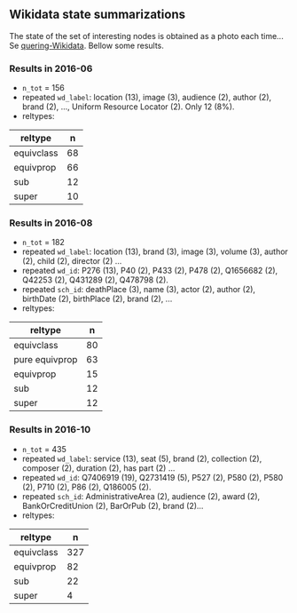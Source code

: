
## Wikidata state summarizations
The state of the set of interesting nodes is obtained as a photo each time... Se [quering-Wikidata](quering-Wikidata.md#summarizations). Bellow some results. 

### Results in 2016-06

* `n_tot` = 156
* repeated `wd_label`: location (13), image (3), audience (2), author (2), brand (2), ..., Uniform Resource Locator (2). Only 12 (8%).
*  reltypes:

|  reltype   | n  |
|------------|----|
equivclass | 68
equivprop  | 66
sub        | 12
super      | 10

### Results in 2016-08
* `n_tot` = 182
* repeated `wd_label`: location (13), brand (3), image (3), volume (3), author (2), child (2), director (2) ...
* repeated `wd_id`:  P276 (13), P40 (2), P433 (2), P478 (2), Q1656682 (2), Q42253 (2), Q431289 (2), Q478798 (2). 
* repeated `sch_id`: deathPlace (3), name (3), actor (2), author (2), birthDate (2), birthPlace (2), brand (2), ... 
*  reltypes:

|  reltype   | n  |
|------------|----|
equivclass | 80
pure equivprop | 63
equivprop  | 15
sub        | 12
super      | 12

### Results in 2016-10
* `n_tot` = 435
* repeated `wd_label`: service (13), seat (5), brand (2), collection (2), composer (2), duration (2), has part (2) ...
* repeated `wd_id`:  Q7406919 (19), Q2731419 (5), P527 (2), P580 (2), P580 (2), P710 (2), P86 (2), Q186005 (2). 
* repeated `sch_id`: AdministrativeArea (2), audience (2), award (2), BankOrCreditUnion (2), BarOrPub (2), brand (2)... 
*  reltypes:

|  reltype   | n  |
|------------|----|
 equivclass | 327
 equivprop  |  82
 sub        |  22
 super      |   4

